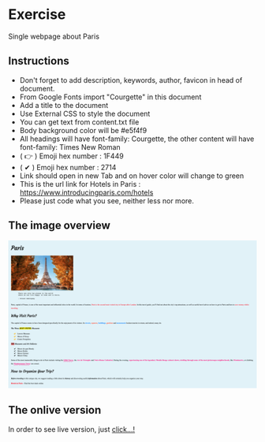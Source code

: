 # Exercise

Single webpage about Paris

## Instructions

* Don't forget to add description, keywords, author, favicon in head of document.
* From Google Fonts import "Courgette" in this document
* Add a title to the document
* Use External CSS to style the document
* You can get text from content.txt file
* Body background color will be #e5f4f9
* All headings will have font-family: Courgette, the other content will have font-family: Times New Roman
* ( &#x1F449; ) Emoji hex number : 1F449
* ( &#x2714; ) Emoji hex number : 2714
* Link should open in new Tab and on hover color will change to green
* This is the url link for Hotels in Paris : https://www.introducingparis.com/hotels
* Please just code what you see, neither less nor more.

## The image overview

![The overview](./images/overview.png "The general overview")

## The onlive version

In order to see live version, just [click...!](https://www.google.com)